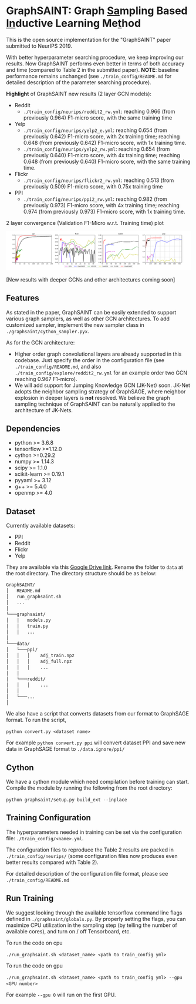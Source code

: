 # GraphSAINT: Graph <u>Sa</u>mpling Based <u>In</u>ductive Learning Me<u>t</u>hod

This is the open source implementation for the "GraphSAINT" paper submitted to NeurIPS 2019.

With better hyperparameter searching procedure, we keep improving our results. Now GraphSAINT performs even better in terms of both accuracy and time (compared to Table 2 in the submitted paper). **NOTE**: baseline performance remains unchanged (see `./train_config/README.md` for detailed description of the parameter searching procedure). 

**Highlight** of GraphSAINT new results (2 layer GCN models):

* Reddit
  * `./train_config/neurips/reddit2_rw.yml`: reaching 0.966 (from previously 0.964) F1-micro score, with the same training time
* Yelp
  * `./train_config/neurips/yelp2_e.yml`: reaching 0.654 (from previously 0.642) F1-micro score, with 2x training time; reaching 0.648 (from previously 0.642) F1-micro score, with 1x training time.
  * `./train_config/neurips/yelp2_rw.yml`: reaching 0.654 (from previously 0.640) F1-micro score, with 4x training time; reaching 0.648 (from previously 0.640) F1-micro score, with the same training time. 
* Flickr
  * `./train_config/neurips/flickr2_rw.yml`: reaching 0.513 (from previously 0.509) F1-micro score, with 0.75x training time
* PPI
  * `./train_config/neurips/ppi2_rw.yml`: reaching 0.982 (from previously 0.973) F1-micro score, with 4x training time; reaching 0.974 (from previously 0.973) F1-micro score, with 1x training time. 

2 layer convergence (Validation F1-Micro w.r.t. Training time) plot

![Alt text](converge.png)

[New results with deeper GCNs and other architectures coming soon]

## Features

As stated in the paper, GraphSAINT can be easily extended to support various graph samplers, as well as other GCN architectures. 
To add customized sampler, implement the new sampler class in `./graphsaint/cython_sampler.pyx`. 

As for the GCN architecture:

* Higher order graph convolutional layers are already supported in this codebase. Just specify the order in the configuration file (see `./train_config/README.md`, and also `./train_config/explore/reddit2_rw.yml` for an example order two GCN reaching 0.967 F1-micro). 
* We will add support for Jumping Knowledge GCN (JK-Net) soon. JK-Net adopts the neighbor sampling strategy of GraphSAGE, where neighbor explosion in deeper layers is **not** resolved. We believe the graph sampling technique of GraphSAINT can be naturally applied to the architecture of JK-Nets. 

## Dependencies

* python >= 3.6.8
* tensorflow >=1.12.0
* cython >=0.29.2
* numpy >= 1.14.3
* scipy >= 1.1.0
* scikit-learn >= 0.19.1
* pyyaml >= 3.12
* g++ >= 5.4.0
* openmp >= 4.0

## Dataset

Currently available datasets:

* PPI
* Reddit
* Flickr
* Yelp
  
They are available via this [Google Drive link](https://drive.google.com/open?id=1zycmmDES39zVlbVCYs88JTJ1Wm5FbfLz). Rename the folder to `data` at the root directory.  The directory structure should be as below:

```
GraphSAINT/
│   README.md
│   run_graphsaint.sh
│   ... 
│
└───graphsaint/
│   │   models.py
│   │   train.py
│   │   ...
│   
└───data/
│   └───ppi/
│   │   │    adj_train.npz
│   │   │    adj_full.npz
│   │   │    ...
│   │   
│   └───reddit/
│   │   │    ...
│   │
│   └───...
│
```

We also have a script that converts datasets from our format to GraphSAGE format. To run the script,

`python convert.py <dataset name>`

For example `python convert.py ppi` will convert dataset PPI and save new data in GraphSAGE format to `./data.ignore/ppi/`
  


## Cython

We have a cython module which need compilation before training can start. Compile the module by running the following from the root directory:

`python graphsaint/setup.py build_ext --inplace`

## Training Configuration

The hyperparameters needed in training can be set via the configuration file: `./train_config/<name>.yml`.

The configuration files to reproduce the Table 2 results are packed in `./train_config/neurips/` (some configuration files now produces even better results compared with Table 2).

For detailed description of the configuration file format, please see `./train_config/README.md`

## Run Training

We suggest looking through the available tensorflow command line flags defined in `./graphsaint/globals.py`. By properly setting the flags, you can maximize CPU utilization in the sampling step (by telling the number of available cores), and turn on / off Tensorboard, etc. 

To run the code on cpu

`./run_graphsaint.sh <dataset_name> <path to train_config yml>`

To run the code on gpu

`./run_graphsaint.sh <dataset_name> <path to train_config yml> --gpu <GPU number>`

For example `--gpu 0` will run on the first GPU. 

